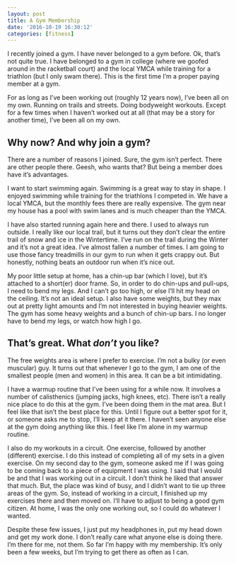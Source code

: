 ```yaml
---
layout: post
title: A Gym Membership
date: '2016-10-19 16:30:12'
categories: [fitness]
---
```


I recently joined a gym. I have never belonged to a gym before. Ok, that’s not quite true. I have belonged to a gym in college (where we goofed around in the racketball court) and the local YMCA while training for a triathlon (but I only swam there). This is the first time I’m a proper paying member at a gym.

For as long as I’ve been working out (roughly 12 years now), I’ve been all on my own. Running on trails and streets. Doing bodyweight workouts. Except for a few times when I haven’t worked out at all (that may be a story for another time), I’ve been all on my own.

## Why now? And why join a gym?

There are a number of reasons I joined. Sure, the gym isn’t perfect. There are other people there. Geesh, who wants that? But being a member does have it’s advantages.

I want to start swimming again. Swimming is a great way to stay in shape. I enjoyed swimming while training for the triathlons I competed in. We have a local YMCA, but the monthly fees there are really expensive. The gym near my house has a pool with swim lanes and is much cheaper than the YMCA.

I have also started running again here and there. I used to always run outside. I really like our local trail, but it turns out they don’t clear the entire trail of snow and ice in the Wintertime. I’ve run on the trail during the Winter and it’s not a great idea. I’ve almost fallen a number of times. I am going to use those fancy treadmills in our gym to run when it gets crappy out. But honestly, nothing beats an outdoor run when it’s nice out.

My poor little setup at home, has a chin-up bar (which I love), but it’s attached to a short(er) door frame. So, in order to do chin-ups and pull-ups, I need to bend my legs. And I can’t go too high, or else I’ll hit my head on the ceiling. It’s not an ideal setup. I also have some weights, but they max out at pretty light amounts and I’m not interested in buying heavier weights. The gym has some heavy weights and a bunch of chin-up bars. I no longer have to bend my legs, or watch how high I go.

## That’s great. What _don’t_ you like?

The free weights area is where I prefer to exercise. I’m not a bulky (or even muscular) guy. It turns out that whenever I go to the gym, I am one of the smallest people (men and women) in this area. It can be a bit intimidating.

I have a warmup routine that I’ve been using for a while now. It involves a number of calisthenics (jumping jacks, high knees, etc). There isn’t a really nice place to do this at the gym. I’ve been doing them in the mat area. But I feel like that isn’t the best place for this. Until I figure out a better spot for it, or someone asks me to stop, I’ll keep at it there. I haven’t seen anyone else at the gym doing anything like this. I feel like I’m alone in my warmup routine.

I also do my workouts in a circuit. One exercise, followed by another (different) exercise. I do this instead of completing all of my sets in a given exercise. On my second day to the gym, someone asked me if I was going to be coming back to a piece of equipment I was using. I said that I would be and that I was working out in a circuit. I don’t think he liked that answer that much. But, the place was kind of busy, and I didn’t want to tie up three areas of the gym. So, instead of working in a circuit, I finished up my exercises there and then moved on. I’ll have to adjust to being a good gym citizen. At home, I was the only one working out, so I could do whatever I wanted.

Despite these few issues, I just put my headphones in, put my head down and get my work done. I don’t really care what anyone else is doing there. I’m there for me, not them. So far I’m happy with my membership. It’s only been a few weeks, but I’m trying to get there as often as I can.

